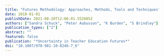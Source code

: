 ```yaml
---
title: "Futures Methodology: Approaches, Methods, Tools and Techniques"
date: 2018-01-01
publishDate: 2021-08-20T12:06:01.552885Z
authors: ["Sandra Schuck", "Peter Aubusson", "K Burden", "S Brindley"]
publication_types: ["2"]
abstract: ""
featured: false
publication: "*Uncertainty in Teacher Education Futures*"
doi: "10.1007/978-981-10-8246-7_6"
---
```


